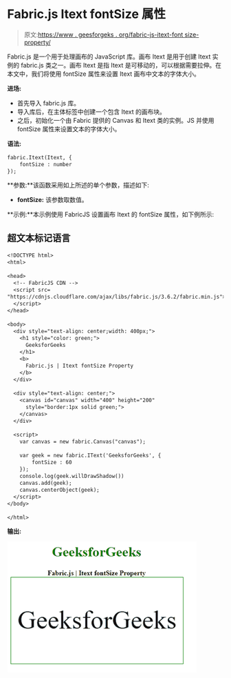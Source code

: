 # Fabric.js Itext fontSize 属性

> 原文:[https://www . geesforgeks . org/fabric-js-itext-font size-property/](https://www.geeksforgeeks.org/fabric-js-itext-fontsize-property/)

Fabric.js 是一个用于处理画布的 JavaScript 库。画布 Itext 是用于创建 Itext 实例的 fabric.js 类之一。画布 Itext 是指 Itext 是可移动的，可以根据需要拉伸。在本文中，我们将使用 fontSize 属性来设置 Itext 画布中文本的字体大小。

**进场:**

*   首先导入 fabric.js 库。
*   导入库后，在主体标签中创建一个包含 Itext 的画布块。
*   之后，初始化一个由 Fabric 提供的 Canvas 和 Itext 类的实例。JS 并使用 fontSize 属性来设置文本的字体大小。

**语法:**

```
fabric.Itext(Itext, {
    fontSize : number
});
```

**参数:**该函数采用如上所述的单个参数，描述如下:

*   **fontSize:** 该参数取数值。

**示例:**本示例使用 FabricJS 设置画布 Itext 的 fontSize 属性，如下例所示:

## 超文本标记语言

```
<!DOCTYPE html> 
<html> 

<head>
  <!-- FabricJS CDN -->
  <script src= 
"https://cdnjs.cloudflare.com/ajax/libs/fabric.js/3.6.2/fabric.min.js"> 
  </script> 
</head> 

<body> 
  <div style="text-align: center;width: 400px;"> 
    <h1 style="color: green;"> 
      GeeksforGeeks 
    </h1>
    <b> 
      Fabric.js | Itext fontSize Property 
    </b> 
  </div> 

  <div style="text-align: center;"> 
    <canvas id="canvas" width="400" height="200"
      style="border:1px solid green;"> 
    </canvas> 
  </div> 

  <script> 
    var canvas = new fabric.Canvas("canvas"); 

    var geek = new fabric.IText('GeeksforGeeks', {
        fontSize : 60
    });
    console.log(geek.willDrawShadow())
    canvas.add(geek);
    canvas.centerObject(geek); 
  </script> 
</body> 

</html>
```

**输出:**

![](img/5a39aba936d14962a6a0cdbfecfe6b4d.png)